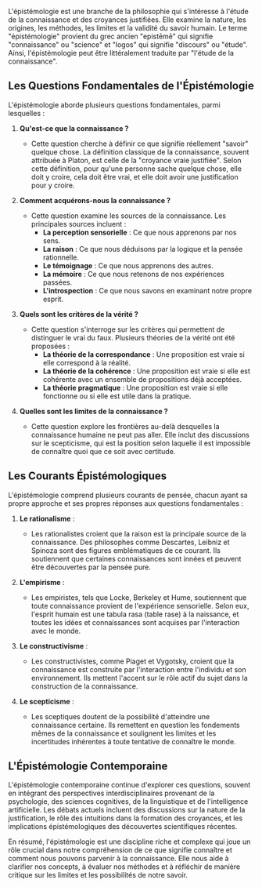 L'épistémologie est une branche de la philosophie qui s'intéresse à l'étude de la connaissance et des croyances justifiées. Elle examine la nature, les origines, les méthodes, les limites et la validité du savoir humain. Le terme "épistémologie" provient du grec ancien "epistēmē" qui signifie "connaissance" ou "science" et "logos" qui signifie "discours" ou "étude". Ainsi, l'épistémologie peut être littéralement traduite par "l'étude de la connaissance".

## Les Questions Fondamentales de l'Épistémologie

L'épistémologie aborde plusieurs questions fondamentales, parmi lesquelles :

1. **Qu'est-ce que la connaissance ?**
   - Cette question cherche à définir ce que signifie réellement "savoir" quelque chose. La définition classique de la connaissance, souvent attribuée à Platon, est celle de la "croyance vraie justifiée". Selon cette définition, pour qu'une personne sache quelque chose, elle doit y croire, cela doit être vrai, et elle doit avoir une justification pour y croire.

2. **Comment acquérons-nous la connaissance ?**
   - Cette question examine les sources de la connaissance. Les principales sources incluent :
     - **La perception sensorielle** : Ce que nous apprenons par nos sens.
     - **La raison** : Ce que nous déduisons par la logique et la pensée rationnelle.
     - **Le témoignage** : Ce que nous apprenons des autres.
     - **La mémoire** : Ce que nous retenons de nos expériences passées.
     - **L'introspection** : Ce que nous savons en examinant notre propre esprit.

3. **Quels sont les critères de la vérité ?**
   - Cette question s'interroge sur les critères qui permettent de distinguer le vrai du faux. Plusieurs théories de la vérité ont été proposées :
     - **La théorie de la correspondance** : Une proposition est vraie si elle correspond à la réalité.
     - **La théorie de la cohérence** : Une proposition est vraie si elle est cohérente avec un ensemble de propositions déjà acceptées.
     - **La théorie pragmatique** : Une proposition est vraie si elle fonctionne ou si elle est utile dans la pratique.

4. **Quelles sont les limites de la connaissance ?**
   - Cette question explore les frontières au-delà desquelles la connaissance humaine ne peut pas aller. Elle inclut des discussions sur le scepticisme, qui est la position selon laquelle il est impossible de connaître quoi que ce soit avec certitude.

## Les Courants Épistémologiques

L'épistémologie comprend plusieurs courants de pensée, chacun ayant sa propre approche et ses propres réponses aux questions fondamentales :

1. **Le rationalisme** :
   - Les rationalistes croient que la raison est la principale source de la connaissance. Des philosophes comme Descartes, Leibniz et Spinoza sont des figures emblématiques de ce courant. Ils soutiennent que certaines connaissances sont innées et peuvent être découvertes par la pensée pure.

2. **L'empirisme** :
   - Les empiristes, tels que Locke, Berkeley et Hume, soutiennent que toute connaissance provient de l'expérience sensorielle. Selon eux, l'esprit humain est une tabula rasa (table rase) à la naissance, et toutes les idées et connaissances sont acquises par l'interaction avec le monde.

3. **Le constructivisme** :
   - Les constructivistes, comme Piaget et Vygotsky, croient que la connaissance est construite par l'interaction entre l'individu et son environnement. Ils mettent l'accent sur le rôle actif du sujet dans la construction de la connaissance.

4. **Le scepticisme** :
   - Les sceptiques doutent de la possibilité d'atteindre une connaissance certaine. Ils remettent en question les fondements mêmes de la connaissance et soulignent les limites et les incertitudes inhérentes à toute tentative de connaître le monde.

## L'Épistémologie Contemporaine

L'épistémologie contemporaine continue d'explorer ces questions, souvent en intégrant des perspectives interdisciplinaires provenant de la psychologie, des sciences cognitives, de la linguistique et de l'intelligence artificielle. Les débats actuels incluent des discussions sur la nature de la justification, le rôle des intuitions dans la formation des croyances, et les implications épistémologiques des découvertes scientifiques récentes.

En résumé, l'épistémologie est une discipline riche et complexe qui joue un rôle crucial dans notre compréhension de ce que signifie connaître et comment nous pouvons parvenir à la connaissance. Elle nous aide à clarifier nos concepts, à évaluer nos méthodes et à réfléchir de manière critique sur les limites et les possibilités de notre savoir.